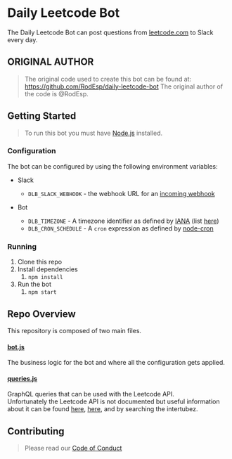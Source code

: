 
# Daily Leetcode Bot 

The Daily Leetcode Bot can post questions from [leetcode.com](https://leetcode.com) to Slack every day.

## ORIGINAL AUTHOR
> The original code used to create this bot can be found at: https://github.com/RodEsp/daily-leetcode-bot
> The original author of the code is @RodEsp. 

## Getting Started
> To run this bot you must have [Node.js](https://nodejs.org/) installed.

### Configuration
The bot can be configured by using the following environment variables:

* Slack
	* `DLB_SLACK_WEBHOOK` - the webhook URL for an [incoming webhook](https://api.slack.com/messaging/webhooks)

* Bot
	* `DLB_TIMEZONE` - A timezone identifier as defined by [IANA](https://www.iana.org/) (list [here](https://en.wikipedia.org/wiki/List_of_tz_database_time_zones))
	* `DLB_CRON_SCHEDULE` - A `cron` expression as defined by [node-cron](https://www.npmjs.com/package//node-cron#cron-syntax)

### Running
1. Clone this repo
2. Install dependencies
	1. `npm install`
3. Run the bot
	1. `npm start`

## Repo Overview

This repository is composed of two main files.
#### [bot.js](./bot.js)
The business logic for the bot and where all the configuration gets applied.

#### [queries.js](./queries.js)
GraphQL queries that can be used with the Leetcode API. <br/>
Unfortunately the Leetcode API is not documented but useful information about it can be found [here](https://github.com/aylei/leetcode-rust/issues/12), [here](https://leetcode.com/discuss/general-discussion/1297705/is-there-public-api-endpoints-available-for-leetcode), and by searching the intertubez.

## Contributing

> Please read our [Code of Conduct](CODE_OF_CONDUCT.md)
